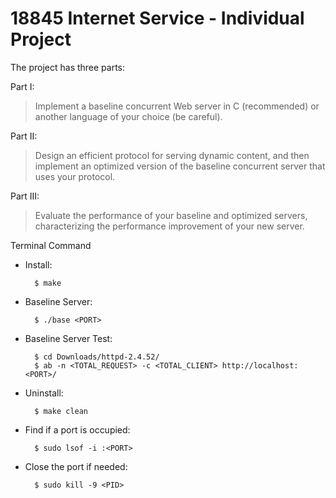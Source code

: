 # 18845 Internet Service - Individual Project

The project has three parts:

Part I:

> Implement a baseline concurrent Web server in C (recommended) or another language of your choice (be careful).

Part II:

> Design an efficient protocol for serving dynamic content, and then implement an optimized version of the baseline concurrent server that uses your protocol.

Part III:

> Evaluate the performance of your baseline and optimized servers, characterizing the performance improvement of your new server.

Terminal Command

* Install:

        $ make

* Baseline Server: 
  
        $ ./base <PORT>

* Baseline Server Test:
  
        $ cd Downloads/httpd-2.4.52/
        $ ab -n <TOTAL_REQUEST> -c <TOTAL_CLIENT> http://localhost:<PORT>/

* Uninstall:

        $ make clean

* Find if a port is occupied:

        $ sudo lsof -i :<PORT>

* Close the port if needed:

        $ sudo kill -9 <PID>